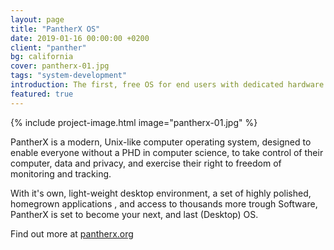 ```yaml
---
layout: page
title: "PantherX OS"
date: 2019-01-16 00:00:00 +0200
client: "panther"
bg: california
cover: pantherx-01.jpg
tags: "system-development"
introduction: The first, free OS for end users with dedicated hardware.
featured: true
---
```


{% include project-image.html image="pantherx-01.jpg" %}

PantherX is a modern, Unix-like computer operating system, designed to enable everyone without a PHD in computer science, to take control of their computer, data and privacy, and exercise their right to freedom of monitoring and tracking.

With it's own, light-weight desktop environment, a set of highly polished, homegrown applications , and access to thousands more trough Software, PantherX is set to become your next, and last (Desktop) OS. 

Find out more at [pantherx.org](https://www.pantherx.org/)